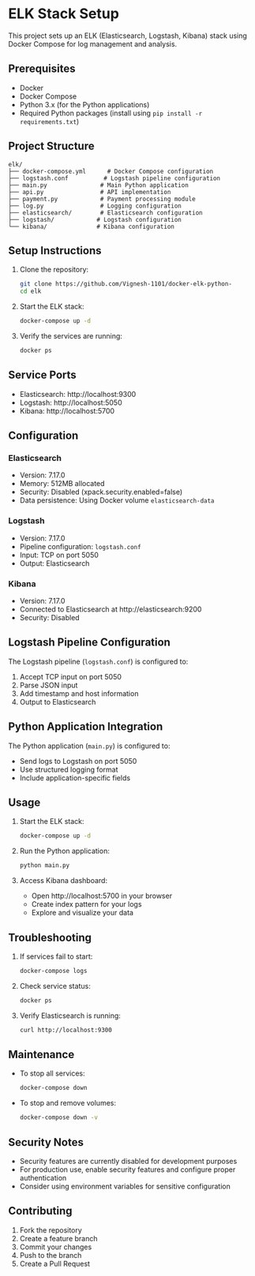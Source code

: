 # ELK Stack Setup

This project sets up an ELK (Elasticsearch, Logstash, Kibana) stack using Docker Compose for log management and analysis.

## Prerequisites

- Docker
- Docker Compose
- Python 3.x (for the Python applications)
- Required Python packages (install using `pip install -r requirements.txt`)

## Project Structure

```
elk/
├── docker-compose.yml      # Docker Compose configuration
├── logstash.conf          # Logstash pipeline configuration
├── main.py               # Main Python application
├── api.py                # API implementation
├── payment.py            # Payment processing module
├── log.py                # Logging configuration
├── elasticsearch/        # Elasticsearch configuration
├── logstash/            # Logstash configuration
└── kibana/              # Kibana configuration
```

## Setup Instructions

1. Clone the repository:
   ```bash
   git clone https://github.com/Vignesh-1101/docker-elk-python-
   cd elk
   ```

2. Start the ELK stack:
   ```bash
   docker-compose up -d
   ```

3. Verify the services are running:
   ```bash
   docker ps
   ```

## Service Ports

- Elasticsearch: http://localhost:9300
- Logstash: http://localhost:5050
- Kibana: http://localhost:5700

## Configuration

### Elasticsearch
- Version: 7.17.0
- Memory: 512MB allocated
- Security: Disabled (xpack.security.enabled=false)
- Data persistence: Using Docker volume `elasticsearch-data`

### Logstash
- Version: 7.17.0
- Pipeline configuration: `logstash.conf`
- Input: TCP on port 5050
- Output: Elasticsearch

### Kibana
- Version: 7.17.0
- Connected to Elasticsearch at http://elasticsearch:9200
- Security: Disabled

## Logstash Pipeline Configuration

The Logstash pipeline (`logstash.conf`) is configured to:
1. Accept TCP input on port 5050
2. Parse JSON input
3. Add timestamp and host information
4. Output to Elasticsearch

## Python Application Integration

The Python application (`main.py`) is configured to:
- Send logs to Logstash on port 5050
- Use structured logging format
- Include application-specific fields

## Usage

1. Start the ELK stack:
   ```bash
   docker-compose up -d
   ```

2. Run the Python application:
   ```bash
   python main.py
   ```

3. Access Kibana dashboard:
   - Open http://localhost:5700 in your browser
   - Create index pattern for your logs
   - Explore and visualize your data

## Troubleshooting

1. If services fail to start:
   ```bash
   docker-compose logs
   ```

2. Check service status:
   ```bash
   docker ps
   ```

3. Verify Elasticsearch is running:
   ```bash
   curl http://localhost:9300
   ```

## Maintenance

- To stop all services:
  ```bash
  docker-compose down
  ```

- To stop and remove volumes:
  ```bash
  docker-compose down -v
  ```

## Security Notes

- Security features are currently disabled for development purposes
- For production use, enable security features and configure proper authentication
- Consider using environment variables for sensitive configuration

## Contributing

1. Fork the repository
2. Create a feature branch
3. Commit your changes
4. Push to the branch
5. Create a Pull Request
